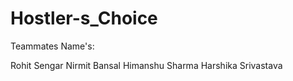 # Hostler-s_Choice

Teammates Name's:

Rohit Sengar 
Nirmit Bansal
Himanshu Sharma
Harshika Srivastava
